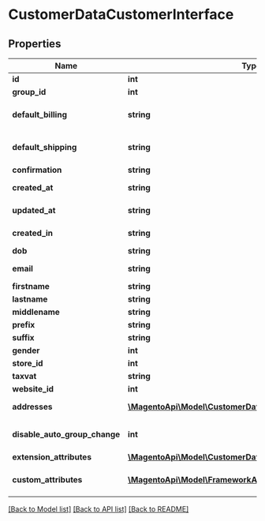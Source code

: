 # CustomerDataCustomerInterface

## Properties
Name | Type | Description | Notes
------------ | ------------- | ------------- | -------------
**id** | **int** | Customer id | [optional] 
**group_id** | **int** | Group id | [optional] 
**default_billing** | **string** | Default billing address id | [optional] 
**default_shipping** | **string** | Default shipping address id | [optional] 
**confirmation** | **string** | Confirmation | [optional] 
**created_at** | **string** | Created at time | [optional] 
**updated_at** | **string** | Updated at time | [optional] 
**created_in** | **string** | Created in area | [optional] 
**dob** | **string** | Date of birth | [optional] 
**email** | **string** | Email address | 
**firstname** | **string** | First name | 
**lastname** | **string** | Last name | 
**middlename** | **string** | Middle name | [optional] 
**prefix** | **string** | Prefix | [optional] 
**suffix** | **string** | Suffix | [optional] 
**gender** | **int** | Gender | [optional] 
**store_id** | **int** | Store id | [optional] 
**taxvat** | **string** | Tax Vat | [optional] 
**website_id** | **int** | Website id | [optional] 
**addresses** | [**\MagentoApi\Model\CustomerDataAddressInterface[]**](CustomerDataAddressInterface.md) | Customer addresses. | [optional] 
**disable_auto_group_change** | **int** | Disable auto group change flag. | [optional] 
**extension_attributes** | [**\MagentoApi\Model\CustomerDataCustomerExtensionInterface**](CustomerDataCustomerExtensionInterface.md) |  | [optional] 
**custom_attributes** | [**\MagentoApi\Model\FrameworkAttributeInterface[]**](FrameworkAttributeInterface.md) | Custom attributes values. | [optional] 

[[Back to Model list]](../../README.md#documentation-for-models) [[Back to API list]](../../README.md#documentation-for-api-endpoints) [[Back to README]](../../README.md)

